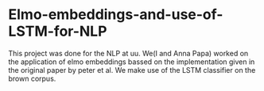 # Elmo-embeddings-and-use-of-LSTM-for-NLP
This project was done for the NLP at uu. We(I and Anna Papa) worked on the application of elmo embeddings bassed on the implementation given in the original paper by peter et al. We make use of the LSTM classifier on the brown corpus.
